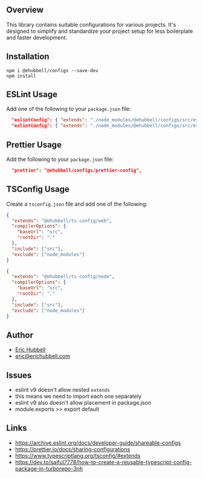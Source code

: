 ## Overview
This library contains suitable configurations for various projects.
It's designed to simplify and standardize your project setup for less boilerplate and faster development.

## Installation
```
npm i @ehubbell/configs --save-dev
npm install
```

## ESLint Usage
Add one of the following to your `package.json` file:
```json
  "eslintConfig": { "extends": "./node_modules/@ehubbell/configs/src/eslint-config-node.js" },
  "eslintConfig": { "extends": "./node_modules/@ehubbell/configs/src/eslint-config-web.js" },
```

## Prettier Usage
Add the following to your `package.json` file:
```json
  "prettier": "@ehubbell/configs/prettier-config",
```

## TSConfig Usage
Create a `tsconfig.json` file and add one of the following:

```json
{
  "extends": "@ehubbell/ts-config/web",
  "compilerOptions": {
    "baseUrl": "src",
    "rootDir": "."
  },
  "include": ["src"],
  "exclude": ["node_modules"]
}

```
```json
{
  "extends": "@ehubbell/ts-config/node",
  "compilerOptions": {
    "baseUrl": "src",
    "rootDir": "."
  },
  "include": ["src"],
  "exclude": ["node_modules"]
}

```

## Author
- [Eric Hubbell](http://www.erichubbell.com)
- eric@erichubbell.com

## Issues
- eslint v9 doesn't allow nested `extends`
- this means we need to import each one separately
- eslint v9 also doesn't allow placement in package.json
- module.exports >> export default

## Links
- https://archive.eslint.org/docs/developer-guide/shareable-configs
- https://prettier.io/docs/sharing-configurations
- https://www.typescriptlang.org/tsconfig/#extends
- https://dev.to/saiful7778/how-to-create-a-reusable-typescript-config-package-in-turborepo-3nh